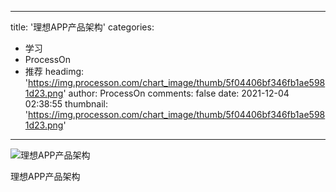 
---
title: '理想APP产品架构'
categories: 
 - 学习
 - ProcessOn
 - 推荐
headimg: 'https://img.processon.com/chart_image/thumb/5f04406bf346fb1ae5981d23.png'
author: ProcessOn
comments: false
date: 2021-12-04 02:38:55
thumbnail: 'https://img.processon.com/chart_image/thumb/5f04406bf346fb1ae5981d23.png'
---

<div>   
<img class="thumb" alt="理想APP产品架构" src="https://img.processon.com/chart_image/thumb/5f04406bf346fb1ae5981d23.png" referrerpolicy="no-referrer">
<p>理想APP产品架构</p>  
</div>
            